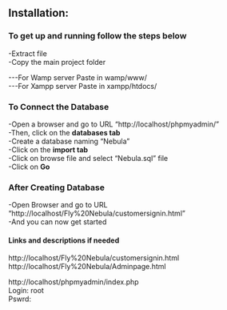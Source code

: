 ## Installation:
  
### To get up and running follow the steps below  
  
-Extract file  
-Copy the main project folder  
  
---For Wamp server Paste in wamp/www/  
---For Xampp server Paste in xampp/htdocs/  
  
  
### To Connect the Database  
  
-Open a browser and go to URL “http://localhost/phpmyadmin/”  
-Then, click on the **databases tab**  
-Create a database naming “Nebula”  
-Click on the **import tab**  
-Click on browse file and select “Nebula.sql” file  
-Click on **Go**  
  
### After Creating Database  
  
-Open Browser and go to URL “http://localhost/Fly%20Nebula/customersignin.html”  
-And you can now get started  

  
  
#### Links and descriptions if needed  
    
http://localhost/Fly%20Nebula/customersignin.html  
http://localhost/Fly%20Nebula/Adminpage.html  
  
http://localhost/phpmyadmin/index.php  
Login: root  
Pswrd: 